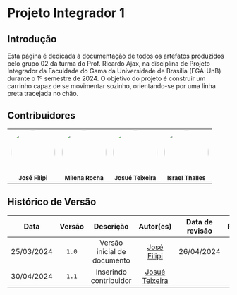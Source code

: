 # Projeto Integrador 1


## Introdução

Esta página é dedicada à documentação de todos os artefatos produzidos pelo grupo 02 da turma do Prof. Ricardo Ajax, na disciplina de Projeto Integrador da Faculdade do Gama da Universidade de Brasília (FGA-UnB) durante o 1º semestre de 2024. O objetivo do projeto é construir um carrinho capaz de se movimentar sozinho, orientando-se por uma linha preta tracejada no chão.

## Contribuidores

<table>
  <tr>
        <td align="center"><a href="https://github.com/JoseFilipi"><img style="border-radius: 50%;" src="https://github.com/JoseFilipi.png" width="100px;" alt=""/><br /><sub><b>José Filipi</b></sub></a><br />
          <td align="center"><a href="https://github.com/MilenaFRocha"><img style="border-radius: 50%;" src="https://github.com/MilenaFRocha.png" width="100px;" alt=""/><br /><sub><b>Milena Rocha</b></sub></a><br />
          <td align="center"><a href="https://github.com/zjosuez"><img style="border-radius: 50%;" src="https://github.com/zjosuez.png" width="100px;" alt=""/><br /><sub><b>Josué Teixeira </b></sub></a><br />
          <td align="center"><a href="https://github.com/IsraelThalles"><img style="border-radius: 50%;" src="https://github.com/IsraelThalles.png" width="100px;" alt=""/><br /><sub><b>Israel Thalles</b></sub></a><br />            
  </tr>
</table>

## Histórico de Versão
| Data | Versão | Descrição | Autor(es) | Data de revisão | Revisor(es) |
| :-: | :-: | :-: | :-: | :-: | :-: |
| 25/03/2024 | `1.0`  | Versão inicial de documento | [José Filipi](https://github.com/JoseFilipi) | 26/04/2024 |  |
| 30/04/2024 | `1.1`  | Inserindo contribuidor | [Josué Teixeira](https://github.com/zjosuez) |  |  |
